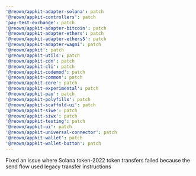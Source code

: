 ```yaml
---
'@reown/appkit-adapter-solana': patch
'@reown/appkit-controllers': patch
'pay-test-exchange': patch
'@reown/appkit-adapter-bitcoin': patch
'@reown/appkit-adapter-ethers': patch
'@reown/appkit-adapter-ethers5': patch
'@reown/appkit-adapter-wagmi': patch
'@reown/appkit': patch
'@reown/appkit-utils': patch
'@reown/appkit-cdn': patch
'@reown/appkit-cli': patch
'@reown/appkit-codemod': patch
'@reown/appkit-common': patch
'@reown/appkit-core': patch
'@reown/appkit-experimental': patch
'@reown/appkit-pay': patch
'@reown/appkit-polyfills': patch
'@reown/appkit-scaffold-ui': patch
'@reown/appkit-siwe': patch
'@reown/appkit-siwx': patch
'@reown/appkit-testing': patch
'@reown/appkit-ui': patch
'@reown/appkit-universal-connector': patch
'@reown/appkit-wallet': patch
'@reown/appkit-wallet-button': patch
---
```


Fixed an issue where Solana token-2022 token transfers failed because the send flow used legacy transfer instructions